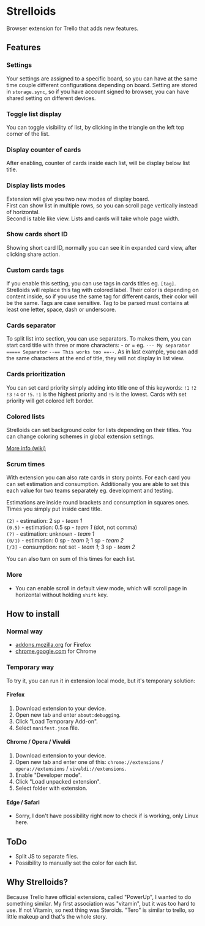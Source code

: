 # Strelloids
Browser extension for Trello that adds new features.

## Features
### Settings
Your settings are assigned to a specific board, so you can have at the same time couple different configurations depending on board.
Setting are stored in `storage.sync`, so if you have account signed to browser, you can have shared setting on different devices.

### Toggle list display
You can toggle visibility of list, by clicking in the triangle on the left top corner of the list.

### Display counter of cards
After enabling, counter of cards inside each list, will be display below list title.

### Display lists modes
Extension will give you two new modes of display board.  
First can show list in multiple rows, so you can scroll page vertically instead of horizontal.  
Second is table like view. Lists and cards will take whole page width.

### Show cards short ID
Showing short card ID, normally you can see it in expanded card view, after clicking share action.

### Custom cards tags
If you enable this setting, you can use tags in cards titles eg. `[tag]`. Strelloids will replace this tag with colored label. Their color is depending on content inside, so if you use the same tag for different cards, their color will be the same. Tags are case sensitive. Tag to be parsed must contains at least one letter, space, dash or underscore.

### Cards separator
To split list into section, you can use separators. To makes them, you can start card title with three or more characters: - or = eg. `--- My separator` `===== Separator` `--== This works too ==--`. As in last example, you can add the same characters at the end of title, they will not display in list view.

### Cards prioritization
You can set card priority simply adding into title one of this keywords: `!1` `!2` `!3` `!4` or `!5`. `!1` is the highest priority and `!5` is the lowest. Cards with set priority will get colored left border.

### Colored lists
Strelloids can set background color for lists depending on their titles. You can change coloring schemes in global extension settings.

[More info (wiki)](https://github.com/krzmig/strelloids/wiki/Modules-%7C-Colored-lists)

### Scrum times
With extension you can also rate cards in story points. For each card you can set estimation and consumption. Additionally you are able to set this each value for two teams separately eg. development and testing.

Estimations are inside round brackets and consumption in squares ones. Times you simply put inside card title.

`(2)` - estimation: 2 sp - _team 1_  
`(0.5)` - estimation: 0.5 sp - _team 1_ (dot, not comma)  
`(?)` - estimation: unknown - _team 1_  
`(0/1)` - estimation: 0 sp - _team 1_; 1 sp - _team 2_  
`[/3]` - consumption: not set - _team 1_; 3 sp - _team 2_

You can also turn on sum of this times for each list.

### More
- You can enable scroll in default view mode, which will scroll page in horizontal without holding `shift` key. 

## How to install
### Normal way
- [addons.mozilla.org](https://addons.mozilla.org/firefox/addon/strelloids/) for Firefox
- [chrome.google.com](https://chrome.google.com/webstore/detail/strelloids/modiglgpojgocbnehgegipohkfejddfo) for Chrome

### Temporary way
To try it, you can run it in extension local mode, but it's temporary solution:

#### Firefox
1. Download extension to your device.
2. Open new tab and enter `about:debugging`.
3. Click "Load Temporary Add-on".
4. Select `manifest.json` file.

#### Chrome / Opera / Vivaldi
1. Download extension to your device.
2. Open new tab and enter one of this: `chrome://extensions` / `opera://extensions` / `vivaldi://extensions`.
3. Enable "Developer mode".
4. Click "Load unpacked extension".
5. Select folder with extension.

#### Edge / Safari
- Sorry, I don't have possibility right now to check if is working, only Linux here.
   

## ToDo
- Split JS to separate files.
- Possibility to manually set the color for each list.

## Why Strelloids?
Because Trello have official extensions, called "PowerUp", I wanted to do something similar. My first association was "vitamin", but it was too hard to use. If not Vitamin, so next thing was Steroids. "Tero" is similar to trello, so little makeup and that's the whole story. 
